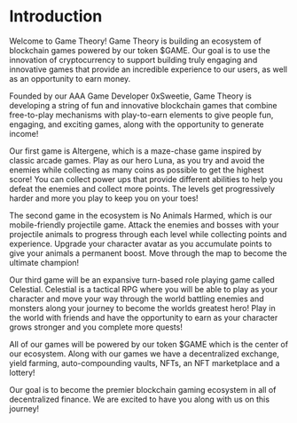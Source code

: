 # Introduction

Welcome to Game Theory! Game Theory is building an ecosystem of blockchain games powered by our token $GAME. Our goal is to use the innovation of cryptocurrency to support building truly engaging and innovative games that provide an incredible experience to our users, as well as an opportunity to earn money.&#x20;

Founded by our AAA Game Developer 0xSweetie, Game Theory is developing a string of fun and innovative blockchain games that combine free-to-play mechanisms with play-to-earn elements to give people fun, engaging, and exciting games, along with the opportunity to generate income!

Our first game is Altergene, which is a maze-chase game inspired by classic arcade games. Play as our hero Luna, as you try and avoid the enemies while collecting as many coins as possible to get the highest score! You can collect power ups that provide different abilities to help you defeat the enemies and collect more points. The levels get progressively harder and more you play to keep you on your toes!

The second game in the ecosystem is No Animals Harmed, which is our mobile-friendly projectile game. Attack the enemies and bosses with your projectile animals to progress through each level while collecting points and experience. Upgrade your character avatar as you accumulate points to give your animals a permanent boost. Move through the map to become the ultimate champion!

Our third game will be an expansive turn-based role playing game called Celestial. Celestial is a tactical RPG where you will be able to play as your character and move your way through the world battling enemies and monsters along your journey to become the worlds greatest hero! Play in the world with friends and have the opportunity to earn as your character grows stronger and you complete more quests!

All of our games will be powered by our token $GAME which is the center of our ecosystem. Along with our games we have a decentralized exchange, yield farming, auto-compounding vaults, NFTs, an NFT marketplace and a lottery!

Our goal is to become the premier blockchain gaming ecosystem in all of decentralized finance. We are excited to have you along with us on this journey!

##

